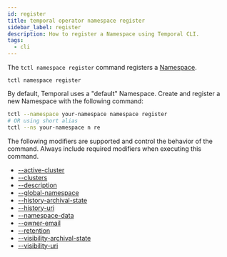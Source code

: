 ```yaml
---
id: register
title: temporal operator namespace register
sidebar_label: register
description: How to register a Namespace using Temporal CLI.
tags:
  - cli
---
```


The `tctl namespace register` command registers a [Namespace](/concepts/what-is-a-namespace).

`tctl namespace register`

By default, Temporal uses a "default" Namespace.
Create and register a new Namespace with the following command:

```bash
tctl --namespace your-namespace namespace register
# OR using short alias
tctl --ns your-namespace n re
```

The following modifiers are supported and control the behavior of the command.
Always include required modifiers when executing this command.

- [--active-cluster](/temporal-cli/modifiers#--active-cluster)
- [--clusters](/temporal-cli/modifiers#--clusters)
- [--description](/temporal-cli/modifiers#--description)
- [--global-namespace](/temporal-cli/modifiers#--global-namespace)
- [--history-archival-state](/temporal-cli/modifiers#--history-archival-state)
- [--history-uri](/temporal-cli/modifiers#--history-uri)
- [--namespace-data](/temporal-cli/modifiers#--namespace-data)
- [--owner-email](/temporal-cli/modifiers#--owner-email)
- [--retention](/temporal-cli/modifiers#--retention)
- [--visibility-archival-state](/temporal-cli/modifiers#--visibility-archival-state)
- [--visibility-uri](/temporal-cli/modifiers#--visibility-uri)
